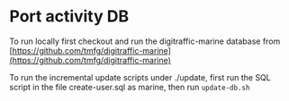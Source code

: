 # Port activity DB

To run locally first checkout and run the digitraffic-marine database from [https://github.com/tmfg/digitraffic-marine](https://github.com/tmfg/digitraffic-marine)

To run the incremental update scripts under ./update, first run the SQL script in the file create-user.sql as marine, then run `update-db.sh`
